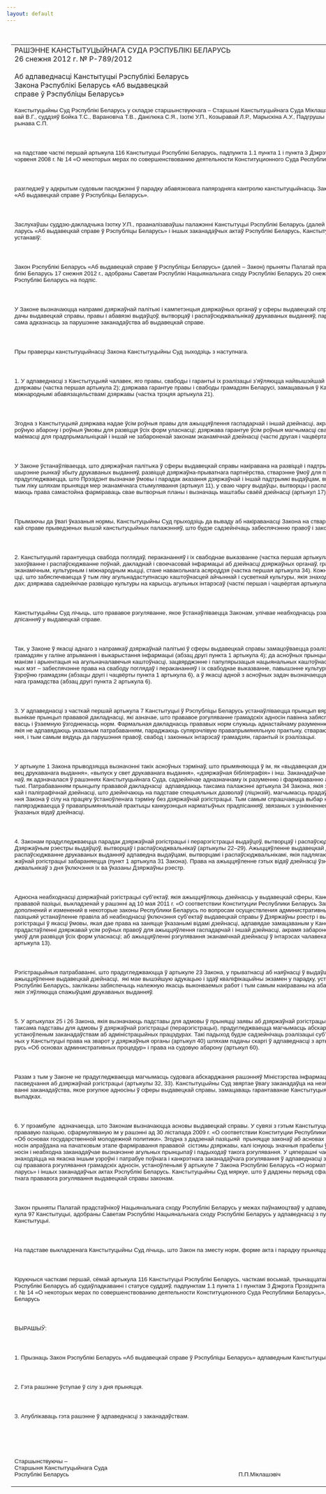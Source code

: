```yaml
---
layout: default
---
```


<div style="margin: 0px auto; width: 1000px;">

<div id="flag">

 

</div>

<div id="fixedWidth">

<div id="body">

<div id="columnSpanned">

<div id="content" style="margin: 10px">

<table>
<colgroup>
<col style="width: 100%" />
</colgroup>
<tbody>
<tr class="odd">
<td><div data-align="center" style="text-transform: uppercase;">
Рашэнне Канстытуцыйнага Суда Рэспублікі Беларусь
</div>
<div data-align="center">
26 снежня 2012 г. № Р-789/2012
</div>
<div data-align="left" style="width: 400px; margin-top: 20px; margin-bottom: 20px;">
Аб адпаведнасці Канстытуцыі Рэспублікі Беларусь Закона Рэспублікі Беларусь «Аб выдавецкай справе ў Рэспубліцы Беларусь»
</div>
<p><span lang="BE" style="font-size: 10pt; font-family: Arial; mso-ansi-language: BE">Канстытуцыйны Суд Рэспублікі Беларусь у складзе старшынствуючага – Старшыні Канстытуцыйнага Суда Міклашэвіча П.П., намесніка Старшыні Сяргеевай В.Г., суддзяў Бойка Т.С., </span><span style="font-size: 10pt; font-family: Arial">Варановіча Т.В., </span><span lang="BE" style="font-size: 10pt; font-family: Arial; mso-ansi-language: BE">Данілюка С.Я., Ізоткі У.П., Козыравай Л.Р., Марыскіна А.У., Падгрушы В.В., Рабцава Л.М., Цікавенкі А.Г., Чыгрынава С.П.</span></p>
<p><span lang="BE" style="font-size: 10pt; font-family: Arial; mso-ansi-language: BE"></span></p>
<p> </p>
<p><span lang="BE" style="font-size: 10pt; font-family: Arial; mso-ansi-language: BE">на падставе часткі першай артыкула 116 Канстытуцыі Рэспублікі Беларусь, падпункта 1.1 пункта 1 і пункта 3 Дэкрэта Прэзідэнта Рэспублікі Беларусь ад 26 чэрвеня 2008 г. № 14 «О некоторых мерах по совершенствованию деятельности Конституционного Суда Республики Беларусь»</span></p>
<p><span lang="BE" style="font-size: 10pt; font-family: Arial; mso-ansi-language: BE"></span></p>
<p> </p>
<p><span lang="BE" style="font-size: 10pt; font-family: Arial; mso-ansi-language: BE">разгледзеў у адкрытым судовым пасяджэнні ў парадку абавязковага папярэдняга кантролю канстытуцыйнасць Закона Рэспублікі Беларусь <span style="color: black">«</span>Аб выдавецкай справе ў Рэспубліцы Беларусь<span style="color: black">»</span>.</span></p>
<p><span lang="BE" style="font-size: 10pt; font-family: Arial; mso-ansi-language: BE"></span></p>
<p> </p>
<p><span lang="BE" style="font-size: 10pt; font-family: Arial; mso-ansi-language: BE">Заслухаўшы суддзю-дакладчыка Ізотку У.П., прааналізаваўшы палажэнні Канстытуцыі Рэспублікі Беларусь (далей – Канстытуцыя), Закона Рэспублікі Беларусь «Аб выдавецкай справе ў Рэспубліцы Беларусь» і іншых заканадаўчых актаў Рэспублікі Беларусь, Канстытуцыйны Суд Рэспублікі Беларусь устанавіў:</span></p>
<p><span lang="BE" style="font-size: 10pt; font-family: Arial; mso-ansi-language: BE"></span></p>
<p> </p>
<p><span lang="BE" style="font-size: 10pt; font-family: Arial; mso-ansi-language: BE">Закон Рэспублікі Беларусь «Аб выдавецкай справе ў Рэспубліцы Беларусь» (далей – Закон) прыняты Палатай прадстаўнікоў Нацыянальнага сходу Рэспублікі Беларусь 17 снежня 2012 г., адобраны Саветам Рэспублікі Нацыянальнага сходу Рэспублікі Беларусь 20 снежня 2012 г. і прадстаўлены Прэзідэнту Рэспублікі Беларусь на подпіс. </span></p>
<p><span lang="BE" style="font-size: 10pt; font-family: Arial; mso-ansi-language: BE"></span></p>
<p> </p>
<p><span lang="BE" style="font-size: 10pt; font-family: Arial; mso-ansi-language: BE">У Законе вызначаюцца напрамкі дзяржаўнай палітыкі і кампетэнцыя дзяржаўных органаў у сферы выдавецкай справы, асноўныя прынцыпы, мэты і задачы выдавецкай справы, правы і абавязкі выдаўцоў, вытворцаў і распаўсюджвальнікаў друкаваных выданняў, парадак іх дзяржаўнай рэгістрацыі, а таксама адказнасць за парушэнне заканадаўства аб выдавецкай справе.</span></p>
<p><span lang="BE" style="font-size: 10pt; font-family: Arial; mso-ansi-language: BE"></span></p>
<p> </p>
<p><span style="font-size: 10pt; font-family: Arial">Пры праверцы канстытуцыйнасці Закона Канстытуцыйны Суд зыходзіць з наступнага.</span></p>
<p><span style="font-size: 10pt; font-family: Arial"></span></p>
<p> </p>
<p><span style="font-size: 10pt; font-family: Arial">1. У адпаведнасці з Канстытуцыяй </span><span lang="BE" style="font-size: 10pt; font-family: Arial; mso-ansi-language: BE">чалавек</span><span style="font-size: 10pt; font-family: Arial">, яго прав</span><span lang="BE" style="font-size: 10pt; font-family: Arial; mso-ansi-language: BE">ы</span><span style="font-size: 10pt; font-family: Arial">, свабоды і гарантыі іх рэалізацыі з</span><span lang="BE" style="font-size: 10pt; font-family: Arial; mso-ansi-language: BE">’</span><span style="font-size: 10pt; font-family: Arial">яўляюцца </span><span lang="BE" style="font-size: 10pt; font-family: Arial; mso-ansi-language: BE">най</span><span style="font-size: 10pt; font-family: Arial">вышэйшай каштоўнасцю і мэтай </span><span lang="BE" style="font-size: 10pt; font-family: Arial; mso-ansi-language: BE">грамад</span><span style="font-size: 10pt; font-family: Arial">ства і дзяржавы (частка першая артыкула 2); дзяржава гарантуе правы і свабоды грамадзян Беларусі, замацаваныя ў Канстытуцыі, законах і прадугледжаныя міжнароднымі абавязацельствамі дзяржавы (частка трэцяя артыкула 21)</span><span lang="BE" style="font-size: 10pt; font-family: Arial; mso-ansi-language: BE">.</span></p>
<p><span lang="BE" style="font-size: 10pt; font-family: Arial; mso-ansi-language: BE"></span></p>
<p> </p>
<p><span lang="BE" style="font-size: 10pt; font-family: Arial; mso-ansi-language: BE">Згодна з Канстытуцыяй дзяржава надае ўсім роўныя правы для ажыццяўлення гаспадарчай і іншай дзейнасці, акрамя забароненай законам, і гарантуе роўную абарону і роўныя ўмовы для развіцця ўсіх форм уласнасці; дзяржава гарантуе ўсім роўныя магчымасці свабоднага выкарыстання здольнасцей і маёмасці для прадпрымальніцкай і іншай не забароненай законам эканамічнай дзейнасці (часткі другая і чацвёртая артыкула 13).</span></p>
<p><span lang="BE" style="font-size: 10pt; font-family: Arial; mso-ansi-language: BE"></span></p>
<p> </p>
<p><span lang="BE" style="font-size: 10pt; font-family: Arial; mso-ansi-language: BE">У Законе ўстанаўліваецца, што дзяржаўная палітыка ў сферы выдавецкай справы накіравана на развіццё і падтрымку нацыянальнага кнігавыдання і пашырэнне рынкаў збыту друкаваных выданняў, развіццё дзяржаўна-прыватнага партнёрства, стварэнне ўмоў для прыцягнення інвестыцый (артыкул 4); прадугледжваецца, што Прэзідэнт вызначае ўмовы і парадак аказання дзяржаўнай і іншай падтрымкі выдаўцам, вытворцам і распаўсюджвальнікам, у тым ліку шляхам прыняцця мер эканамічнага стымулявання (артыкул 11), у сваю чаргу выдаўцы, вытворцы і распаўсюджвальнікі друкаваных выданняў маюць права самастойна фарміраваць свае вытворчыя планы і вызначаць маштабы сваёй дзейнасці (артыкул 17). </span></p>
<p><span lang="BE" style="font-size: 10pt; font-family: Arial; mso-ansi-language: BE"></span></p>
<p> </p>
<p><span lang="BE" style="font-size: 10pt; font-family: Arial; mso-ansi-language: BE">Прымаючы да ўвагі ўказаныя нормы, Канстытуцыйны Суд прыходзіць да вываду аб накіраванасці Закона на стварэнне механізмаў рэалізацыі ў выдавецкай справе прыведзеных вышэй канстытуцыйных палажэнняў, што будзе садзейнічаць забеспячэнню правоў і законных інтарэсаў яе суб’ектаў.</span></p>
<p><span lang="BE" style="font-size: 10pt; font-family: Arial; mso-ansi-language: BE"></span></p>
<p> </p>
<p><span lang="BE" style="font-size: 10pt; font-family: Arial; mso-ansi-language: BE">2.</span><span style="font-size: 10pt; font-family: Arial"> </span><span lang="BE" style="font-size: 10pt; font-family: Arial; mso-ansi-language: BE">Канстытуцыяй гарантуецца свабода поглядаў, перакананняў і іх свабоднае выказванне (частка першая артыкула 33), а таксама права на атрыманне, захоўванне і распаўсюджванне поўнай, дакладнай і своечасовай інфармацыі аб дзейнасці дзяржаўных органаў, грамадскіх аб’яднанняў, аб палітычным, эканамічным, культурным і міжнародным жыцці, стане навакольнага асяроддзя (частка першая артыкула 34). Кожны мае права на ўдзел у культурным жыцці, што забяспечваецца ў тым ліку агульнадаступнасцю каштоўнасцей айчыннай і сусветнай культуры, якія знаходзяцца ў дзяржаўных і грамадскіх фондах; дзяржава садзейнічае развіццю культуры на карысць агульных інтарэсаў (часткі першая і чацвёртая артыкула 51 Канстытуцыі).</span></p>
<p><span lang="BE" style="font-size: 10pt; font-family: Arial; mso-ansi-language: BE"></span></p>
<p> </p>
<p><span lang="BE" style="font-size: 10pt; font-family: Arial; mso-ansi-language: BE">Канстытуцыйны Суд лічыць, што прававое рэгуляванне, якое ўстанаўліваецца Законам, улічвае неабходнасць рэалізацыі дадзеных канстытуцыйных прадпісанняў у выдавецкай справе.</span></p>
<p><span lang="BE" style="font-size: 10pt; font-family: Arial; mso-ansi-language: BE"></span></p>
<p> </p>
<p><span lang="BE" style="font-size: 10pt; font-family: Arial; mso-ansi-language: BE">Так, у Законе ў якасці аднаго з напрамкаў дзяржаўнай палітыкі ў сферы выдавецкай справы замацоўваецца рэалізацыя канстытуцыйных правоў і свабод грамадзян у галіне атрымання і выкарыстання інфармацыі (абзац другі пункта 1 артыкула 4); да асноўных прынцыпаў выдавецкай справы адносяцца гуманізм і арыентацыя на агульначалавечыя каштоўнасці, зацвярджэнне і папулярызацыя нацыянальных каштоўнасцей (абзац другі артыкула 5), да асноўных мэт – забеспячэнне права на свабоду поглядаў і перакананняў і іх свабоднае выказванне, павышэнне культурнага, інтэлектуальнага і адукацыйнага ўзроўню грамадзян (абзацы другі і чацвёрты пункта 1 артыкула 6), а ў якасці адной з асноўных задач вызначаецца садзейнічанне развіццю інфармацыйнага грамадства (абзац другі пункта 2 артыкула 6).</span></p>
<p><span lang="BE" style="font-size: 10pt; font-family: Arial; mso-ansi-language: BE"></span></p>
<p> </p>
<p><span lang="BE" style="font-size: 10pt; font-family: Arial; mso-ansi-language: BE">3.</span><span style="font-size: 10pt; font-family: Arial"> </span><span lang="BE" style="font-size: 10pt; font-family: Arial; mso-ansi-language: BE">У адпаведнасці з часткай першай артыкула 7 Канстытуцыі ў Рэспубліцы Беларусь устанаўліваецца прынцып вяршэнства права. З дадзенага прынцыпу вынікае прынцып прававой дакладнасці, які азначае, што прававое рэгуляванне грамадскіх адносін павінна забяспечваць яснасць, пэўнасць, несупярэчлівасць і ўзаемную ўзгодненасць норм. Фармальная дакладнасць прававых норм служыць аднастайнаму разуменню прававой нормы; палажэнні закона, якія не адпавядаюць указаным патрабаванням, параджаюць супярэчлівую правапрымяняльную практыку, ствараючы магчымасць іх адвольнага прымянення, і тым самым вядуць да парушэння правоў, свабод і законных інтарэсаў грамадзян, гарантый іх рэалізацыі.</span></p>
<p><span lang="BE" style="font-size: 10pt; font-family: Arial; mso-ansi-language: BE"></span></p>
<p> </p>
<p><span lang="BE" style="font-size: 10pt; font-family: Arial; mso-ansi-language: BE">У артыкуле 1 Закона прыводзяцца вызначэнні такіх асноўных тэрмінаў, што прымяняюцца ў ім, як «выдавецкая дзейнасць», «выдавецкая справа», «выдавец друкаванага выдання», «выпуск у свет друкаванага выдання», «дзяржаўная бібліяграфія» і інш. Заканадаўчае вызначэнне выкарыстоўваемых тэрмінаў, як адзначалася ў рашэннях Канстытуцыйнага Суда, садзейнічае адназначнаму іх разуменню і фарміраванню аднастайнай правапрымяняльнай практыкі. Патрабаванням прынцыпу прававой дакладнасці <span style="mso-spacerun: yes"> </span>адпавядаюць таксама палажэнні артыкула 34 Закона, якія замацоўваюць для суб’ектаў выдавецкай і паліграфічнай дзейнасці, што дзейнічаюць на падставе спецыяльных дазволаў (ліцэнзій), магчымасць прадаўжэння сваёй дзейнасці пасля ўступлення Закона ў сілу на працягу ўстаноўленага тэрміну без дзяржаўнай рэгістрацыі. Тым самым спрашчаецца выбар норм, якія падлягаюць прымяненню, і папярэджваецца ў правапрымяняльнай практыцы канкурэнцыя нарматыўных прадпісанняў, звязаных з узнікненнем і рэалізацыяй права на ажыццяўленне ўказаных відаў дзейнасці.</span></p>
<p><span lang="BE" style="font-size: 10pt; font-family: Arial; mso-ansi-language: BE"></span></p>
<p> </p>
<p><span lang="BE" style="font-size: 10pt; font-family: Arial; mso-ansi-language: BE">4.</span><span style="font-size: 10pt; font-family: Arial"> </span><span lang="BE" style="font-size: 10pt; font-family: Arial; mso-ansi-language: BE">Законам прадугледжваецца парадак дзяржаўнай рэгістрацыі і перарэгістрацыі выдаўцоў, вытворцаў і распаўсюджвальнікаў друкаваных выданняў у Дзяржаўным рэестры выдаўцоў, вытворцаў і распаўсюджвальнікаў (артыкулы 22–29). Ажыццяўленне выдавецкай дзейнасці, паліграфічнай дзейнасці і распаўсюджванне друкаваных выданняў адпаведна выдаўцамі, вытворцамі і распаўсюджвальнікамі, якія падлягаюць дзяржаўнай рэгістрацыі, без дзяржаўнай рэгістрацыі забараняецца (пункт 1 артыкула 31 Закона). Права на ажыццяўленне гэтых відаў дзейнасці ўзнікае ў выдаўцоў, вытворцаў і распаўсюджвальнікаў з дня ўключэння іх ва ўказаны Дзяржаўны рэестр.</span></p>
<p><span lang="BE" style="font-size: 10pt; font-family: Arial; mso-ansi-language: BE"></span></p>
<p> </p>
<p><span lang="BE" style="font-size: 10pt; font-family: Arial; mso-ansi-language: BE">Адносна</span><span style="font-size: 10pt; font-family: Arial"> неабходнасці дзяржаўнай рэгістрацыі суб</span><span lang="BE" style="font-size: 10pt; font-family: Arial; mso-ansi-language: BE">’</span><span style="font-size: 10pt; font-family: Arial">ектаў, якія ажыццяўляюць дзейнасць у выдавецкай сферы</span><span lang="BE" style="font-size: 10pt; font-family: Arial; mso-ansi-language: BE">,</span><span style="font-size: 10pt; font-family: Arial"> Канстытуцыйны Суд прытрымліваецца прававой пазіцыі, выкладзенай у рашэнні ад 10 мая 2011 г. «О соответствии Конституции Республики Беларусь Закона Республики Беларусь «О внесении дополнений и изменений в некоторые законы Республики Беларусь по вопросам осуществления административных процедур». </span><span lang="BE" style="font-size: 10pt; font-family: Arial; mso-ansi-language: BE">Згодна</span><span style="font-size: 10pt; font-family: Arial"> з дадзенай пазіцыяй устанаўленне правіла аб неабходнасці ўключэння суб</span><span lang="BE" style="font-size: 10pt; font-family: Arial; mso-ansi-language: BE">’</span><span style="font-size: 10pt; font-family: Arial">ектаў выдавецкай справы ў </span><span lang="BE" style="font-size: 10pt; font-family: Arial; mso-ansi-language: BE">Дзяржаўны </span><span style="font-size: 10pt; font-family: Arial">рэестр</span><span lang="BE" style="font-size: 10pt; font-family: Arial; mso-ansi-language: BE"> і выдачы ім пасведчання аб дзяржаўнай рэгістрацыі ў якасці ўмовы, якая дае права на заняцце ўказанымі відамі дзейнасці,</span><span style="font-size: 10pt; font-family: Arial"> адпавядае замацаваным </span><span lang="BE" style="font-size: 10pt; font-family: Arial; mso-ansi-language: BE">у</span><span style="font-size: 10pt; font-family: Arial"> Канстытуцыі палажэнням аб прадастаўленні дзяржавай ус</span><span lang="EN-US" style="font-size: 10pt; font-family: Arial; mso-ansi-language: EN-US">і</span><span style="font-size: 10pt; font-family: Arial">м роўных правоў для ажыццяўлення гаспадарчай і іншай дзейнасці, акрамя забароненай законам, і гарантаванні роўных умоў для развіцця ўсіх форм уласнасці; </span><span lang="BE" style="font-size: 10pt; font-family: Arial; mso-ansi-language: BE">аб </span><span style="font-size: 10pt; font-family: Arial">ажыццяўленні рэгулявання эканамічнай дзейнасці ў інтарэсах чалавека і </span><span lang="BE" style="font-size: 10pt; font-family: Arial; mso-ansi-language: BE">грамад</span><span style="font-size: 10pt; font-family: Arial">ства (часткі другая і пятая артыкула 13).</span></p>
<p><span style="font-size: 10pt; font-family: Arial"></span></p>
<p> </p>
<p><span style="font-size: 10pt; font-family: Arial">Рэгістрацыйныя патрабаванні, </span><span lang="BE" style="font-size: 10pt; font-family: Arial; mso-ansi-language: BE">што</span><span style="font-size: 10pt; font-family: Arial"> прадугледжваюцца ў артыкуле 23 Закона</span><span lang="BE" style="font-size: 10pt; font-family: Arial; mso-ansi-language: BE">,</span><span lang="BE" style="font-size: 10pt; font-family: Arial"> </span><span style="font-size: 10pt; font-family: Arial">у прыватнасці аб наяўнасці ў выдаўца спецыяліста, адказнага за ажыццяўленне выдавецкай дзейнасці,<span style="mso-spacerun: yes">  </span>які мае вышэйшую адукацыю і здаў кваліфікацыйны экзамен у парадку, устаноўленым Міністэрствам інфармацыі Рэспублікі Беларусь, </span><span lang="BE" style="font-size: 10pt; font-family: Arial; mso-ansi-language: BE">закліканы</span><span style="font-size: 10pt; font-family: Arial"> забяспечыць належную</span><span style="font-size: 10pt; font-family: Arial; mso-ansi-language: BE"> </span><span style="font-size: 10pt; font-family: Arial">якасць выконва</span><span lang="BE" style="font-size: 10pt; font-family: Arial; mso-ansi-language: BE">емых</span><span lang="BE" style="font-size: 10pt; font-family: Arial"> </span><span style="font-size: 10pt; font-family: Arial">работ і тым самым накіраваны на абарону правоў і законных інтарэсаў асоб, якія з</span><span lang="BE" style="font-size: 10pt; font-family: Arial; mso-ansi-language: BE">’</span><span style="font-size: 10pt; font-family: Arial">яўляюцца спажыўцамі друка</span><span lang="BE" style="font-size: 10pt; font-family: Arial; mso-ansi-language: BE">ваны</span><span style="font-size: 10pt; font-family: Arial">х выданняў.</span></p>
<p><span style="font-size: 10pt; font-family: Arial"></span></p>
<p> </p>
<p><span style="font-size: 10pt; font-family: Arial">5. У артыкулах 25 і 26 Закона, якія вызначаюць падставы для адмовы ў прыняцці заявы аб дзяржаўнай рэгістрацыі суб</span><span lang="BE" style="font-size: 10pt; font-family: Arial; mso-ansi-language: BE">’</span><span style="font-size: 10pt; font-family: Arial">ектаў выдавецкай справы, а таксама падставы для адмовы ў дзяржаўнай рэгістрацыі (перарэгістрацыі), прадугледжваецца магчымасць абскарджання прынятага рашэння ў парадку, устаноўленым заканадаўствам аб адміністрацыйных працэдурах.</span><span style="font-size: 10pt; font-family: Arial; mso-ansi-language: BE"> <span lang="BE">Такі падыход будзе садзейнічаць рэалізацыі суб’ектамі выдавецкай справы замацаваных у Канстытуцыі права на зварот у дзяржаўныя органы (артыкул 40) шляхам падачы скаргі ў адпаведнасці з артыкуламі 30–32 Закона Рэспублікі Беларусь «Об основах административных процедур» і права на судовую абарону (артыкул 60).</span></span></p>
<p><span lang="BE" style="font-size: 10pt; font-family: Arial; mso-ansi-language: BE"></span></p>
<p> </p>
<p><span lang="BE" style="font-size: 10pt; font-family: Arial; mso-ansi-language: BE">Разам з тым у Законе не прадугледжваецца магчымасць судовага абскарджання рашэнняў Міністэрства інфармацыі аб прыпыненні і спыненні дзеяння пасведчання аб дзяржаўнай рэгістрацыі (артыкулы 32, 33). Канстытуцыйны Суд звяртае ўвагу заканадаўца на неабходнасць пры далейшым удасканальванні заканадаўства, якое рэгулюе аднос</span><span style="font-size: 10pt; font-family: Arial">і</span><span lang="BE" style="font-size: 10pt; font-family: Arial; mso-ansi-language: BE">ны ў сферы выдавецкай справы, замацаваць гарантаванае Канстытуцыяй права на судовую абарону і ў такіх выпадках.</span></p>
<p><span lang="BE" style="font-size: 10pt; font-family: Arial; mso-ansi-language: BE"></span></p>
<p> </p>
<p><span lang="BE" style="font-size: 10pt; font-family: Arial; mso-ansi-language: BE">6. У прэамбуле<span style="mso-spacerun: yes">  </span>адзначаецца, што Законам вызначаюцца асновы выдавецкай справы. У сувязі з гэтым Канстытуцыйны Суд звяртае ўвагу заканадаўца на прававую пазіцыю, сфармуляваную ім у рашэнні ад 30 лістапада 2009 г. </span><span style="font-size: 10pt; font-family: Arial">«О соответствии Конституции Республики Беларусь Закона Республики Беларусь</span><span style="font-size: 10pt; font-family: Arial; mso-ansi-language: BE"> </span><span style="font-size: 10pt; font-family: Arial">«Об основах государственной молодежной политики»</span><span lang="BE" style="font-size: 10pt; font-family: Arial; mso-ansi-language: BE">. Згодна з дадзенай пазіцыяй<span style="mso-spacerun: yes">  </span>прыняцце законаў аб асновах<span style="mso-spacerun: yes">  </span>прававога рэгулявання грамадскіх адносін апраўдана на пачатковым этапе фарміравання прававой<span style="mso-spacerun: yes">  </span>сістэмы дзяржавы, калі існуюць значныя прабелы ў прававым рэгуляванні грамадскіх адносін і неабходна заканадаўчае вызначэнне агульных прынцыпаў і падыходаў такога рэгулявання. У цяперашні час прававая сістэма Рэспублікі Беларусь знаходзіцца на якасна іншым узроўні і патрабуе поўнага і канкрэтнага заканадаўчага рэгулявання ў адпаведнасці з прынцыпамі сістэмнасці і комплекснасці прававога рэгулявання грамадскіх адносін, устаноўленымі ў артыкуле 7 Закона Рэспублікі Беларусь «О нормативных правовых актах Республики Беларусь» і іншых заканадаўчых актах Рэспублікі Беларусь. Канстытуцыйны Суд мяркуе, што ў дадзены перыяд сфарміраваліся ўмовы для поўнага і канкрэтнага прававога рэгулявання выдавецкай справы законам. </span></p>
<p><span lang="BE" style="font-size: 10pt; font-family: Arial; mso-ansi-language: BE"></span></p>
<p> </p>
<p><span lang="BE" style="font-size: 10pt; font-family: Arial; mso-ansi-language: BE">Закон прыняты Палатай прадстаўнікоў Нацыянальнага сходу Рэспублікі Беларусь у межах паўнамоцтваў у адпаведнасці з пунктам 2 часткі першай артыкула 97 Канстытуцыі, адобраны Саветам Рэспублікі Нацыянальнага сходу Рэспублікі Беларусь у адпаведнасці з пунктам 1 часткі першай артыкула 98 Канстытуцыі.</span></p>
<p><span lang="BE" style="font-size: 10pt; font-family: Arial; mso-ansi-language: BE"></span></p>
<p> </p>
<p><span lang="BE" style="font-size: 10pt; font-family: Arial; mso-ansi-language: BE">На падставе выкладзенага Канстытуцыйны Суд лічыць, што Закон па зместу норм, форме акта і парадку прыняцця адпавядае Канстытуцыі.</span></p>
<p><span lang="BE" style="font-size: 10pt; font-family: Arial; mso-ansi-language: BE"></span></p>
<p> </p>
<p><span lang="BE" style="font-size: 10pt; font-family: Arial; mso-ansi-language: BE">Кіруючыся часткамі першай, сёмай артыкула 116 Канстытуцыі Рэспублікі Беларусь, часткамі восьмай, трынаццатай, чатырнаццатай артыкула 24 Кодэкса Рэспублікі Беларусь аб судаўладкаванні і статусе суддзяў, падпунктам 1.1 пункта 1 і пунктам 3 Дэкрэта Прэзідэнта Рэспублікі Беларусь ад 26 чэрвеня 2008 г. № 14 «О некоторых мерах по совершенствованию деятельности Конституционного Суда Республики Беларусь», Канстытуцыйны Суд Рэспублікі Беларусь</span></p>
<p><span lang="BE" style="font-size: 10pt; font-family: Arial; mso-ansi-language: BE"></span></p>
<p> </p>
<p><span style="font-size: 10pt; font-family: Arial">ВЫРАШЫЎ:</span></p>
<p><span style="font-size: 10pt; font-family: Arial"></span></p>
<p> </p>
<p><span style="font-size: 10pt; font-family: Arial">1. Прызнаць Закон Рэспублікі Беларусь «Аб выдавецкай справе ў Рэспубліцы Беларусь» </span><span lang="BE" style="font-size: 10pt; font-family: Arial; mso-ansi-language: BE">адпаведным</span><span style="font-size: 10pt; font-family: Arial"> Канстытуцыі Рэспублікі Беларусь.</span></p>
<p><span style="font-size: 10pt; font-family: Arial"></span></p>
<p> </p>
<p><span lang="BE" style="font-size: 10pt; font-family: Arial; mso-ansi-language: BE">2. Гэта рашэнне ўступае ў сілу з дня прыняцця.</span></p>
<p><span lang="BE" style="font-size: 10pt; font-family: Arial; mso-ansi-language: BE"></span></p>
<p> </p>
<p><span lang="BE" style="font-size: 10pt; font-family: Arial; mso-ansi-language: BE">3. Апублікаваць гэта рашэнне ў адпаведнасці з заканадаўствам.</span></p>
<p><span lang="BE" style="font-size: 10pt; font-family: Arial; mso-ansi-language: BE"></span></p>
<p> </p>
<p><span lang="BE" style="font-size: 10pt; font-family: Arial; mso-ansi-language: BE"></span></p>
<p> </p>
<p><span lang="BE" style="font-size: 10pt; font-family: Arial; mso-ansi-language: BE">Старшынствуючы –<br />
Старшыня Канстытуцыйнага Суда<br />
Рэспублікі Беларусь<span style="mso-tab-count: 3">                            </span><span style="mso-tab-count: 1">            </span><span style="mso-tab-count: 1">            </span><span style="mso-tab-count: 4">                                               </span><span style="mso-spacerun: yes">      </span>П.П.Міклашэвіч</span></p></td>
</tr>
</tbody>
</table>

</div>

<div class="terminator">

 

</div>

</div>

</div>

</div>

</div>
